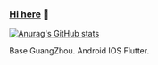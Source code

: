 ### <a href="https://github.com/jiangzhengnan" target="_blank">Hi here</a> 👋
 

[![Anurag's GitHub stats](https://github-readme-stats.vercel.app/api?username=jiangzhengnan)](https://github.com/anuraghazra/github-readme-stats)

Base GuangZhou. Android IOS Flutter.
 
